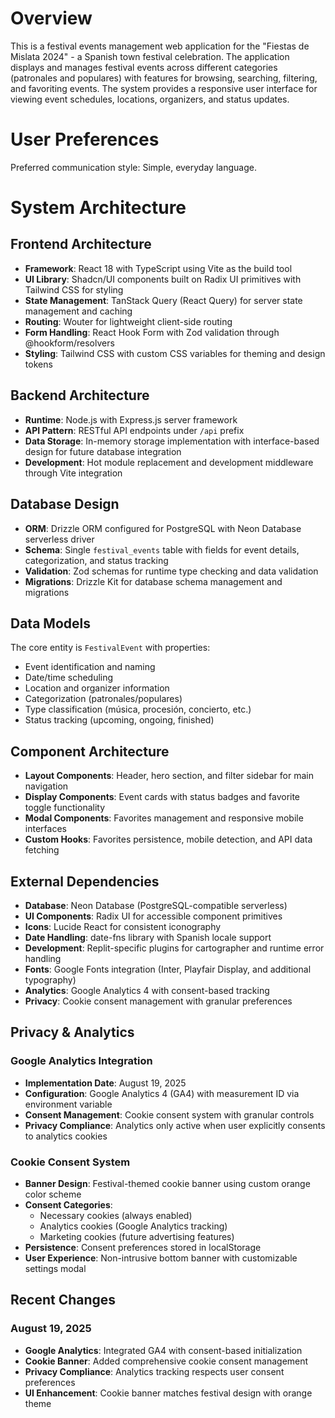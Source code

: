 # Overview

This is a festival events management web application for the "Fiestas de Mislata 2024" - a Spanish town festival celebration. The application displays and manages festival events across different categories (patronales and populares) with features for browsing, searching, filtering, and favoriting events. The system provides a responsive user interface for viewing event schedules, locations, organizers, and status updates.

# User Preferences

Preferred communication style: Simple, everyday language.

# System Architecture

## Frontend Architecture
- **Framework**: React 18 with TypeScript using Vite as the build tool
- **UI Library**: Shadcn/UI components built on Radix UI primitives with Tailwind CSS for styling
- **State Management**: TanStack Query (React Query) for server state management and caching
- **Routing**: Wouter for lightweight client-side routing
- **Form Handling**: React Hook Form with Zod validation through @hookform/resolvers
- **Styling**: Tailwind CSS with custom CSS variables for theming and design tokens

## Backend Architecture
- **Runtime**: Node.js with Express.js server framework
- **API Pattern**: RESTful API endpoints under `/api` prefix
- **Data Storage**: In-memory storage implementation with interface-based design for future database integration
- **Development**: Hot module replacement and development middleware through Vite integration

## Database Design
- **ORM**: Drizzle ORM configured for PostgreSQL with Neon Database serverless driver
- **Schema**: Single `festival_events` table with fields for event details, categorization, and status tracking
- **Validation**: Zod schemas for runtime type checking and data validation
- **Migrations**: Drizzle Kit for database schema management and migrations

## Data Models
The core entity is `FestivalEvent` with properties:
- Event identification and naming
- Date/time scheduling
- Location and organizer information  
- Categorization (patronales/populares)
- Type classification (música, procesión, concierto, etc.)
- Status tracking (upcoming, ongoing, finished)

## Component Architecture
- **Layout Components**: Header, hero section, and filter sidebar for main navigation
- **Display Components**: Event cards with status badges and favorite toggle functionality
- **Modal Components**: Favorites management and responsive mobile interfaces
- **Custom Hooks**: Favorites persistence, mobile detection, and API data fetching

## External Dependencies

- **Database**: Neon Database (PostgreSQL-compatible serverless)
- **UI Components**: Radix UI for accessible component primitives
- **Icons**: Lucide React for consistent iconography
- **Date Handling**: date-fns library with Spanish locale support
- **Development**: Replit-specific plugins for cartographer and runtime error handling
- **Fonts**: Google Fonts integration (Inter, Playfair Display, and additional typography)
- **Analytics**: Google Analytics 4 with consent-based tracking
- **Privacy**: Cookie consent management with granular preferences

## Privacy & Analytics

### Google Analytics Integration
- **Implementation Date**: August 19, 2025
- **Configuration**: Google Analytics 4 (GA4) with measurement ID via environment variable
- **Consent Management**: Cookie consent system with granular controls
- **Privacy Compliance**: Analytics only active when user explicitly consents to analytics cookies

### Cookie Consent System
- **Banner Design**: Festival-themed cookie banner using custom orange color scheme
- **Consent Categories**: 
  - Necessary cookies (always enabled)
  - Analytics cookies (Google Analytics tracking)
  - Marketing cookies (future advertising features)
- **Persistence**: Consent preferences stored in localStorage
- **User Experience**: Non-intrusive bottom banner with customizable settings modal

## Recent Changes

### August 19, 2025
- **Google Analytics**: Integrated GA4 with consent-based initialization
- **Cookie Banner**: Added comprehensive cookie consent management
- **Privacy Compliance**: Analytics tracking respects user consent preferences
- **UI Enhancement**: Cookie banner matches festival design with orange theme